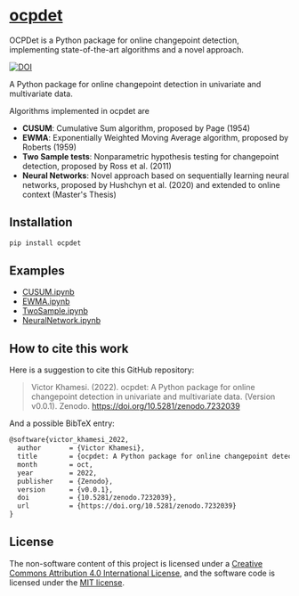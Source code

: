 # [ocpdet](https://pypi.org/project/ocpdet/)
OCPDet is a Python package for online changepoint detection, implementing state-of-the-art algorithms and a novel approach.

[![DOI](https://zenodo.org/badge/DOI/10.5281/zenodo.7232039.svg)](https://doi.org/10.5281/zenodo.7232039)

A Python package for online changepoint detection in univariate and multivariate data.

Algorithms implemented in ocpdet are

- **CUSUM**: Cumulative Sum algorithm, proposed by Page (1954)
- **EWMA**: Exponentially Weighted Moving Average algorithm, proposed by Roberts (1959)
- **Two Sample tests**: Nonparametric hypothesis testing for changepoint detection, proposed by Ross et al. (2011)
- **Neural Networks**: Novel approach based on sequentially learning neural networks, proposed by Hushchyn et al. (2020) and extended to online context (Master's Thesis) 

## Installation

```bash
pip install ocpdet
``` 

## Examples

- [CUSUM.ipynb](https://nbviewer.jupyter.org/github/vkhamesi/ocpdet/tree/main/docs/CUSUM.ipynb)  
- [EWMA.ipynb](https://nbviewer.jupyter.org/github/vkhamesi/ocpdet/tree/main/docs/EWMA.ipynb)  
- [TwoSample.ipynb](https://nbviewer.jupyter.org/github/vkhamesi/ocpdet/tree/main/docs/TwoSample.ipynb)  
- [NeuralNetwork.ipynb](https://nbviewer.jupyter.org/github/vkhamesi/ocpdet/tree/main/docs/NeuralNetwork.ipynb)  

## How to cite this work

Here is a suggestion to cite this GitHub repository:

> Victor Khamesi. (2022). ocpdet: A Python package for online changepoint detection in univariate and multivariate data. (Version v0.0.1). Zenodo. https://doi.org/10.5281/zenodo.7232039

And a possible BibTeX entry:

```tex
@software{victor_khamesi_2022,
  author       = {Victor Khamesi},
  title        = {ocpdet: A Python package for online changepoint detection in univariate and multivariate data.},
  month        = oct,
  year         = 2022,
  publisher    = {Zenodo},
  version      = {v0.0.1},
  doi          = {10.5281/zenodo.7232039},
  url          = {https://doi.org/10.5281/zenodo.7232039}
}
```

## License

The non-software content of this project is licensed under a [Creative Commons Attribution 4.0 International License](http://creativecommons.org/licenses/by/4.0/), and the software code is licensed under the [MIT license](https://opensource.org/licenses/mit-license.php).